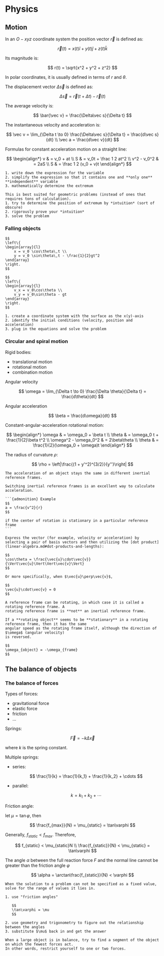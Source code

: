 # Physics

## Motion

In an $O-xyz$ coordinate system the position vector $\vec r$ is defined as:

$$
\vec r(t) = x(t)\hat i + y(t)\hat j + z(t)\hat k
$$

Its magnitude is:

$$
r(t) = \sqrt{x^2 + y^2 + z^2}
$$

In polar coordinates, it is usually defined in terms of $r$ and $\theta$.

The displacement vector $\Delta\vec s$ is defined as:

$$
\Delta\vec s = \vec r(t + \Delta t) - \vec r(t)
$$

The average velocity is:

$$
\bar{\vec v} = \frac{\Delta\vec s}{\Delta t}
$$

The instantaneous velocity and acceleration is:

$$
\vec v = \lim_{\Delta t \to 0} \frac{\Delta\vec s}{\Delta t} = \frac{d\vec s}{dt} \\
\vec a = \frac{d\vec v}{dt}
$$

Formulas for constant acceleration motion on a straight line:

$$
\begin{align*}
  v & = v_0 + at \\
  S & = v_0t + \frac 1 2 at^2 \\
  v^2 - v_0^2 & = 2aS \\
  S & = \frac 1 2 (v_0 + v)t
\end{align*}
$$

```{admonition} Strategy: Maximum/minimum values
1. write down the expression for the variable
2. simplify the expression so that it contains one and **only one** **independent** variable
3. mathematically determine the extremum
```

```{admonition} Alternative strategy: Maximum/minimum values
This is best suited for geometric problems (instead of ones that requires tons of calculation).
1. try to determine the position of extremum by *intuition* (sort of obscure)
2. rigorously prove your *intuition*
3. solve the problem
```

### Falling objects

```{admonition} Model: Falling objects with initial upward velocity
$$
\left\{
\begin{array}{l}
    x = v_0 \cos\theta\,t \\
    y = v_0 \sin\theta\,t - \frac{1}{2}gt^2
\end{array}
\right.
$$

$$
\left\{
\begin{array}{l}
    v_x = v_0\cos\theta \\
    v_y = v_0\sin\theta - gt
\end{array}
\right.
$$
```

```{admonition} Model: Objects falling onto a tilted surface
1. create a coordinate system with the surface as the x(y)-axis
2. identify the initial conditions (velocity, position and acceleration)
3. plug in the equations and solve the problem
```

### Circular and spiral motion

Rigid bodies:

- translational motion
- rotational motion
- combination motion

Angular velocity

$$
\omega = \lim_{\Delta t \to 0} \frac{\Delta \theta}{\Delta t} = \frac{d\theta}{dt}
$$

Angular acceleration

$$
\beta = \frac{d\omega}{dt}
$$


Constant-angular-acceleration rotational motion:

$$
\begin{align*}
  \omega & = \omega_0 + \beta t \\
  \theta & = \omega_0 t + \frac{1}{2}\beta t^2 \\
  \omega^2 - \omega_0^2 & = 2\beta\theta \\
  \theta & = \frac{1}{2}(\omega_0 + \omega)t
\end{align*}
$$

The radius of curvature $\rho$:

$$
\rho = \left|\frac{(1 + y'^2)^{3/2}}{y''}\right|
$$

```{tip}
The acceleration of an object stays the same in different inertial reference frames.
```

````{tip}
Switching inertial reference frames is an excellent way to calculate acceleration.

```{admonition} Example
$$
a = \frac{v^2}{r}
$$

if the center of rotation is stationary in a particular reference frame
```
````

```{admonition} Strategy: Problems involving the angle between two vector quantities
Express the vector (for example, velocity or acceleration) by selecting a pair of basis vectors and then utilizing the [dot product](linear-algebra.md#dot-products-and-lengths):

$$
\cos\theta = \frac{\vec{u}\cdot\vec{v}}{\Vert\vec{u}\Vert\Vert\vec{v}\Vert}
$$

Or more specifically, when $\vec{u}\perp\vec{v}$,

$$
\vec{u}\cdot\vec{v} = 0
$$
```

```{note}
A reference frame can be rotating, in which case it is called a rotating reference frame. A
rotating reference frame is **not** an inertial reference frame.

If a **rotating object** seems to be **stationary** in a rotating reference frame, then it has the same
angular speed as the rotating frame itself, although the direction of $\omega$ (angular velocity)
is reversed.

$$
\omega_{object} = -\omega_{frame}
$$
```

## The balance of objects

### The balance of forces

Types of forces:

- gravitational force
- elastic force
- friction
- $\dots$

Springs:

$$
\vec{F} = -k\Delta\vec{x}
$$

where $k$ is the spring constant.

Multiple springs:

- series:
  
  $$
  \frac{1}{k} = \frac{1}{k_1} + \frac{1}{k_2} + \cdots
  $$
- parallel:
  
  $$
  k = k_1 + k_2 + \cdots
  $$

Friction angle:

let $\mu = \tan\varphi$, then

$$
\frac{f_{max}}{N} = \mu_{static} = \tan\varphi
$$

Generally, $f_{static} < f_{max}$. Therefore, 

$$
f_{static} < \mu_{static}N \\
\frac{f_{static}}{N} < \mu_{static} = \tan\varphi
$$

The angle $\alpha$ between the full reaction force $F$ and the normal line cannot be greater than the friction angle $\varphi$

$$
\alpha = \arctan\frac{f_{static}}{N} < \varphi
$$

```{attention}
When the solution to a problem can not be specified as a fixed value, solve for the range of values it lies in.
```

```{admonition} Strategy: Balancing objects influenced by friction
1. use "friction angles"
   
   $$
   \tan\varphi = \mu
   $$
   
2. use geometry and trigonometry to figure out the relationship between the angles
3. substitute $\mu$ back in and get the answer
```

```{admonition} Strategy: The fewer forces, the better
When a large object is in balance, try to find a segment of the object on which the fewest forces act.
In other words, restrict yourself to one or two forces.
```
